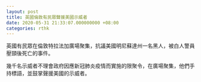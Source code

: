 ```yaml
---
layout: post
title: 英國倫敦有民眾聲援美國示威者
date: 2020-05-31 21:33:07.000000000 +08:00
categories: rthk
---
```


英國有民眾在倫敦特拉法加廣場聚集，抗議美國明尼蘇達州一名黑人，被白人警員壓頸後死亡的事件。

幾千名示威者不理會政府因應新冠肺炎疫情而實施的限聚令，在廣場聚集，他們手持標語，並鼓掌聲援美國的示威者。
